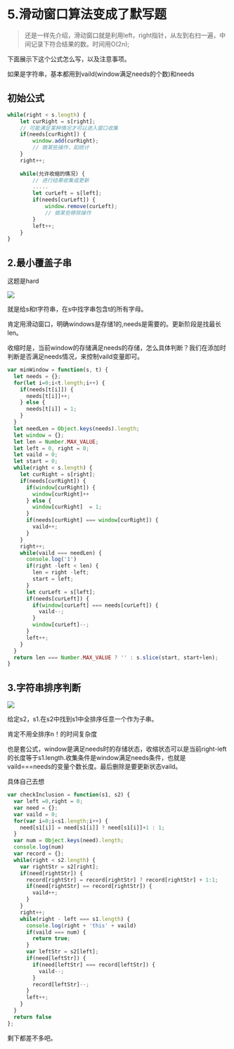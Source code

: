 #  5.滑动窗口算法变成了默写题

>  还是一样先介绍，滑动窗口就是利用left，right指针，从左到右扫一遍，中间记录下符合结果的数。时间用O(2n);

下面展示下这个公式怎么写，以及注意事项。

如果是字符串，基本都用到vaild(window满足needs的个数)和needs

##   初始公式

```js
while(right < s.length) {
	let curRight = s[right];
	// 可能满足某种情况才可以进入窗口收集
	if(needs[curRight]) {
		window.add(curRight);
		// 做某些操作，如统计
	}
	right++;
	
	while(允许收缩的情况) {
		// 进行结果收集或更新
		.....
		let curLeft = s[left];
		if(needs[curLeft]) {
			window.remove(curLeft);
			// 做某些移除操作
		}
		left++;
	}
}
```



##  2.最小覆盖子串

这题是hard

![](https://mmbiz.qpic.cn/sz_mmbiz_png/gibkIz0MVqdGQlBxOlAet1AXGPoibCzEowk6hiaxmGN6ibHiaTqxHMqYvCRA4lWuRCQicPSfZY78De1GmwkXviar4psjw/640?wx_fmt=png&tp=webp&wxfrom=5&wx_lazy=1&wx_co=1)



就是给s和t字符串，在s中找字串包含t的所有字母。



肯定用滑动窗口，明确windows是存储1的,needs是需要的。更新阶段是找最长len。

收缩时是，当前window的存储满足needs的存储，怎么具体判断？我们在添加时判断是否满足needs情况，来控制vaild变量即可。



```js
var minWindow = function(s, t) {
  let needs = {};
  for(let i=0;i<t.length;i++) {
    if(needs[t[i]]) {
      needs[t[i]]++;
    } else {
      needs[t[i]] = 1;
    }
  }
  let needLen = Object.keys(needs).length;
  let window = {};
  let len = Number.MAX_VALUE;
  let left = 0, right = 0;
  let vaild = 0;
  let start = 0;
  while(right < s.length) {
    let curRight = s[right];
    if(needs[curRight]) {
      if(window[curRight]) {
        window[curRight]++
      } else {
        window[curRight]  = 1;
      }
      if(needs[curRight] === window[curRight]) {
        vaild++;
      }
    }
    right++;
    while(vaild === needLen) {
      console.log('1')
      if(right -left < len) {
        len = right -left;
        start = left;
      } 
      let curLeft = s[left];
      if(needs[curLeft]) {
        if(window[curLeft] === needs[curLeft]) {
          vaild--;
        }
        window[curLeft]--;
      }
      left++;
    }
  }
  return len === Number.MAX_VALUE ? '' : s.slice(start, start+len);
}
```



##  3.字符串排序判断

![](https://mmbiz.qpic.cn/sz_mmbiz_png/gibkIz0MVqdGQlBxOlAet1AXGPoibCzEowmo3G9oN6XDmHeHjGic6tUauwoZia40pxjbicJXtN1RcjMMRDkfcGaVNVg/640?wx_fmt=png&tp=webp&wxfrom=5&wx_lazy=1&wx_co=1)

给定s2，s1.在s2中找到s1中全排序任意一个作为子串。

肯定不用全排序n！的时间复杂度

也是套公式，window是满足needs时的存储状态，收缩状态可以是当前right-left的长度等于s1.length.收集条件是window满足needs条件，也就是vaild===needs的变量个数长度。最后删除是要更新状态vaild。

具体自己去想

```js
var checkInclusion = function(s1, s2) {
  var left =0,right = 0;
  var need = {};
  var vaild = 0;
  for(var i=0;i<s1.length;i++) {
    need[s1[i]] = need[s1[i]] ? need[s1[i]]+1 : 1;
  }
  var num = Object.keys(need).length;
  console.log(num)
  var record = {};
  while(right < s2.length) {
    var rightStr = s2[right];
    if(need[rightStr]) {
      record[rightStr] = record[rightStr] ? record[rightStr] + 1:1;
      if(need[rightStr] == record[rightStr]) {
        vaild++;
      }
    }
    right++;
    while(right - left === s1.length) {
      console.log(right + 'this' + vaild)
      if(vaild === num) {
        return true;
      }
      var leftStr = s2[left];
      if(need[leftStr]) {
        if(need[leftStr] === record[leftStr]) {
          vaild--;
        }
        record[leftStr]--;
      }
      left++;
    }
  }
  return false
};
```

剩下都差不多吧。